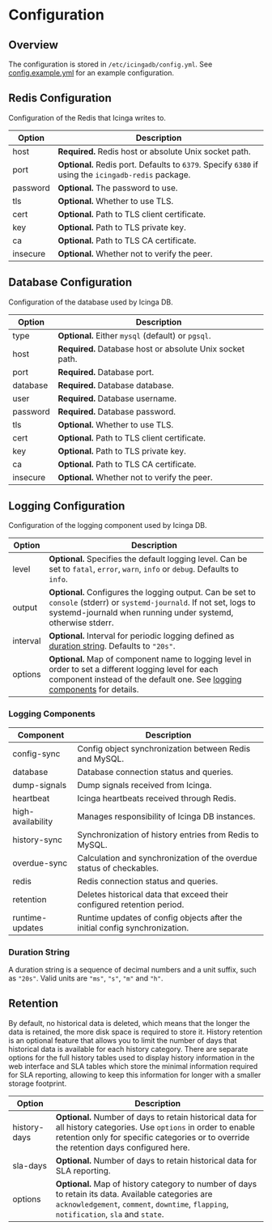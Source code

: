 # Configuration <a id="configuration"></a>

## Overview <a id="configuration-overview"></a>

The configuration is stored in `/etc/icingadb/config.yml`.
See [config.example.yml](../config.example.yml) for an example configuration.

## Redis Configuration <a id="configuration-redis"></a>

Configuration of the Redis that Icinga writes to.

Option                   | Description
-------------------------|-----------------------------------------------
host                     | **Required.** Redis host or absolute Unix socket path.
port                     | **Optional.** Redis port. Defaults to `6379`. Specify `6380` if using the `icingadb-redis` package.
password                 | **Optional.** The password to use.
tls                      | **Optional.** Whether to use TLS.
cert                     | **Optional.** Path to TLS client certificate.
key                      | **Optional.** Path to TLS private key.
ca                       | **Optional.** Path to TLS CA certificate.
insecure                 | **Optional.** Whether not to verify the peer.

## Database Configuration <a id="configuration-database"></a>

Configuration of the database used by Icinga DB.

Option                   | Description
-------------------------|-----------------------------------------------
type                     | **Optional.** Either `mysql` (default) or `pgsql`.
host                     | **Required.** Database host or absolute Unix socket path.
port                     | **Required.** Database port.
database                 | **Required.** Database database.
user                     | **Required.** Database username.
password                 | **Required.** Database password.
tls                      | **Optional.** Whether to use TLS.
cert                     | **Optional.** Path to TLS client certificate.
key                      | **Optional.** Path to TLS private key.
ca                       | **Optional.** Path to TLS CA certificate.
insecure                 | **Optional.** Whether not to verify the peer.

## Logging Configuration <a id="configuration-logging"></a>

Configuration of the logging component used by Icinga DB.

Option                   | Description
-------------------------|-----------------------------------------------
level                    | **Optional.** Specifies the default logging level. Can be set to `fatal`, `error`, `warn`, `info` or `debug`. Defaults to `info`.
output                   | **Optional.** Configures the logging output. Can be set to `console` (stderr) or `systemd-journald`. If not set, logs to systemd-journald when running under systemd, otherwise stderr.
interval                 | **Optional.** Interval for periodic logging defined as [duration string](#duration-string). Defaults to `"20s"`.
options                  | **Optional.** Map of component name to logging level in order to set a different logging level for each component instead of the default one. See [logging components](#logging-components) for details.

### Logging Components <a id="logging-components"></a>

Component                | Description
-------------------------|-----------------------------------------------
config-sync              | Config object synchronization between Redis and MySQL.
database                 | Database connection status and queries.
dump-signals             | Dump signals received from Icinga.
heartbeat                | Icinga heartbeats received through Redis.
high-availability        | Manages responsibility of Icinga DB instances.
history-sync             | Synchronization of history entries from Redis to MySQL.
overdue-sync             | Calculation and synchronization of the overdue status of checkables.
redis                    | Redis connection status and queries.
retention                | Deletes historical data that exceed their configured retention period.
runtime-updates          | Runtime updates of config objects after the initial config synchronization.

### Duration String <a id="duration-string"></a>

A duration string is a sequence of decimal numbers and a unit suffix, such as `"20s"`.
Valid units are `"ms"`, `"s"`, `"m"` and `"h"`.

## Retention <a id="configuration-retention"></a>

By default, no historical data is deleted, which means that the longer the data is retained, the more disk space is required to store it.
History retention is an optional feature that allows you to limit the number of days that historical data is available for each history category.
There are separate options for the full history tables used to display history information in the web interface and
SLA tables which store the minimal information required for SLA reporting, allowing to keep this information for longer with a smaller storage footprint.

| Option       | Description                                                                                                                                                                                                   |
|--------------|---------------------------------------------------------------------------------------------------------------------------------------------------------------------------------------------------------------|
| history-days | **Optional.** Number of days to retain historical data for all history categories. Use `options` in order to enable retention only for specific categories or to override the retention days configured here. |
| sla-days     | **Optional.** Number of days to retain historical data for SLA reporting.                                                                                                                                     |
| options      | **Optional.** Map of history category to number of days to retain its data. Available categories are `acknowledgement`, `comment`, `downtime`, `flapping`, `notification`, `sla` and `state`.                 |
